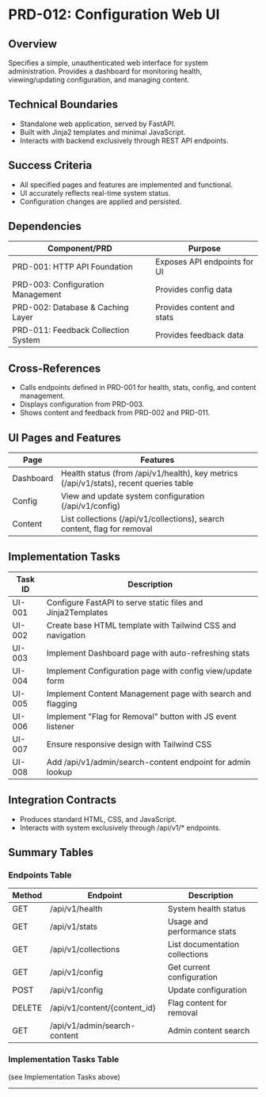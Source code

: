 # PRD-012: Configuration Web UI

## Overview
Specifies a simple, unauthenticated web interface for system administration. Provides a dashboard for monitoring health, viewing/updating configuration, and managing content.

## Technical Boundaries
- Standalone web application, served by FastAPI.
- Built with Jinja2 templates and minimal JavaScript.
- Interacts with backend exclusively through REST API endpoints.

## Success Criteria
- All specified pages and features are implemented and functional.
- UI accurately reflects real-time system status.
- Configuration changes are applied and persisted.

## Dependencies
| Component/PRD | Purpose |
|---------------|---------|
| PRD-001: HTTP API Foundation | Exposes API endpoints for UI |
| PRD-003: Configuration Management | Provides config data |
| PRD-002: Database & Caching Layer | Provides content and stats |
| PRD-011: Feedback Collection System | Provides feedback data |

## Cross-References
- Calls endpoints defined in PRD-001 for health, stats, config, and content management.
- Displays configuration from PRD-003.
- Shows content and feedback from PRD-002 and PRD-011.

## UI Pages and Features

| Page      | Features                                                                                   |
|-----------|-------------------------------------------------------------------------------------------|
| Dashboard | Health status (from /api/v1/health), key metrics (/api/v1/stats), recent queries table     |
| Config    | View and update system configuration (/api/v1/config)                                      |
| Content   | List collections (/api/v1/collections), search content, flag for removal                   |

## Implementation Tasks

| Task ID | Description |
|---------|-------------|
| UI-001  | Configure FastAPI to serve static files and Jinja2Templates |
| UI-002  | Create base HTML template with Tailwind CSS and navigation  |
| UI-003  | Implement Dashboard page with auto-refreshing stats         |
| UI-004  | Implement Configuration page with config view/update form   |
| UI-005  | Implement Content Management page with search and flagging  |
| UI-006  | Implement "Flag for Removal" button with JS event listener  |
| UI-007  | Ensure responsive design with Tailwind CSS                  |
| UI-008  | Add /api/v1/admin/search-content endpoint for admin lookup  |

## Integration Contracts
- Produces standard HTML, CSS, and JavaScript.
- Interacts with system exclusively through /api/v1/* endpoints.

## Summary Tables

### Endpoints Table

| Method | Endpoint                    | Description                        |
|--------|-----------------------------|------------------------------------|
| GET    | /api/v1/health              | System health status               |
| GET    | /api/v1/stats               | Usage and performance stats        |
| GET    | /api/v1/collections         | List documentation collections     |
| GET    | /api/v1/config              | Get current configuration          |
| POST   | /api/v1/config              | Update configuration               |
| DELETE | /api/v1/content/{content_id}| Flag content for removal           |
| GET    | /api/v1/admin/search-content| Admin content search               |

### Implementation Tasks Table
(see Implementation Tasks above)

---